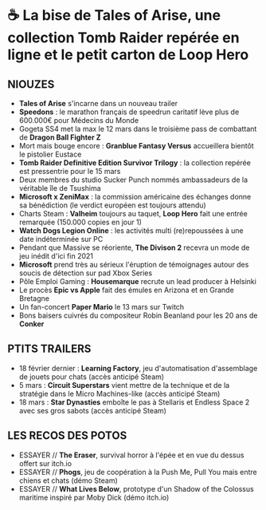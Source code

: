 # ☕ La bise de Tales of Arise, une collection Tomb Raider repérée en ligne et le petit carton de Loop Hero

## NIOUZES

- **Tales of Arise** s'incarne dans un nouveau trailer
- **Speedons** : le marathon français de speedrun caritatif lève plus de 600.000€ pour Médecins du Monde
- Gogeta SS4 met la max le 12 mars dans le troisième pass de combattant de **Dragon Ball Fighter Z**
- Mort mais bouge encore : **Granblue Fantasy Versus** accueillera bientôt le pistolier Eustace
- **Tomb Raider Definitive Edition Survivor Trilogy** : la collection repérée est pressentrie pour le 15 mars
- Deux membres du studio Sucker Punch nommés ambassadeurs de la véritable île de Tsushima
- **Microsoft x ZeniMax** : la commission américaine des échanges donne sa bénédiction (le verdict européen est toujours attendu)
- Charts Steam : **Valheim** toujours au taquet, **Loop Hero** fait une entrée remarquée (150.000 copies en jour 1)
- **Watch Dogs Legion Online** : les activités multi (re)repoussées à une date indéterminée sur PC
- Pendant que Massive se réoriente, **The Divison 2** recevra un mode de jeu inédit d'ici fin 2021
- **Microsoft** prend très au sérieux l'éruption de témoignages autour des soucis de détection sur pad Xbox Series
- Pôle Emploi Gaming : **Housemarque** recrute un lead producer à Helsinki
- Le procès **Epic vs Apple** fait des émules en Arizona et en Grande Bretagne
- Un fan-concert **Paper Mario** le 13 mars sur Twitch
- Bons baisers cuivrés du compositeur Robin Beanland pour les 20 ans de **Conker**

## PTITS TRAILERS

- 18 février dernier : **Learning Factory**, jeu d'automatisation d'assemblage de jouets pour chats (accès anticipé Steam)
- 5 mars : **Circuit Superstars** vient mettre de la technique et de la stratégie dans le Micro Machines-like (accès anticipé Steam)
- 18 mars : **Star Dynasties** emboîte le pas à Stellaris et Endless Space 2 avec ses gros sabots  (accès anticipé Steam)

## LES RECOS DES POTOS

- ESSAYER // **The Eraser**, survival horror à l'épée et en vue du dessus offert sur itch.io
- ESSAYER // **Phogs**, jeu de coopération à la Push Me, Pull You mais entre chiens et chats (démo Steam)
- ESSAYER // **What Lives Below**, prototype d'un Shadow of the Colossus maritime inspiré par Moby Dick (démo itch.io)
